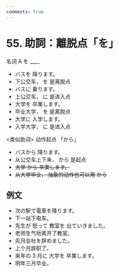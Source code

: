 ```yaml
---
comments: true
---
```


# 55. 助詞：離脱点「を」

名词 A を ____

- バスを 降ります。
- 下公交车， を 是离脱点
- バスに 乗ります。
- 上公交车， に 是进入点
- 大学を 卒業します。
- 毕业大学， を 是离脱点
- 大学に 入学します。
- 入学大学， に 是进入点

<类似助词> 动作起点 「から」

- バスから 降ります。
- 从公交车上下来， から 是起点
- ~~大学 から 卒業します。~~
- ~~从大学毕业，  抽象的动作也可以用 から~~

## 例文

- 次の駅で電車を降ります。
- 下一站下电车。
- 先生が 怒って 教室を 出ていきました。
- 老师生气地离开了教室。
- 先月会社を辞めました。
- 上个月辞职了。
- 来年の 3 月に 大学を 卒業します。
- 明年三月毕业。

